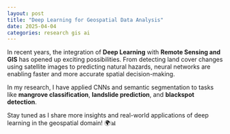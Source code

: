 ```yaml
---
layout: post
title: "Deep Learning for Geospatial Data Analysis"
date: 2025-04-04
categories: research gis ai
---
```


In recent years, the integration of **Deep Learning** with **Remote Sensing and GIS** has opened up exciting possibilities. From detecting land cover changes using satellite images to predicting natural hazards, neural networks are enabling faster and more accurate spatial decision-making.

In my research, I have applied CNNs and semantic segmentation to tasks like **mangrove classification**, **landslide prediction**, and **blackspot detection**.

Stay tuned as I share more insights and real-world applications of deep learning in the geospatial domain! 🌍📊
